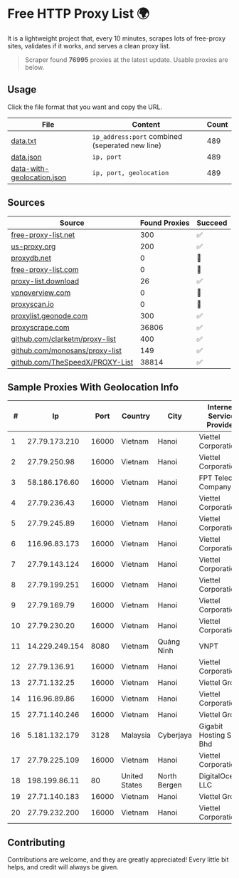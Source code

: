 
# Free HTTP Proxy List 🌍

It is a lightweight project that, every 10 minutes, scrapes lots of free-proxy sites, validates if it works, and serves a clean proxy list.


> Scraper found **76995** proxies at the latest update. Usable proxies are below.

## Usage

Click the file format that you want and copy the URL.


|File|Content|Count|
|----|-------|-----|
|[data.txt](https://raw.githubusercontent.com/themiralay/Proxy-List-World/master/data.txt)|`ip_address:port` combined (seperated new line)|489|
|[data.json](https://raw.githubusercontent.com/themiralay/Proxy-List-World/master/data.json)|`ip, port`|489|
|[data-with-geolocation.json](https://raw.githubusercontent.com/themiralay/Proxy-List-World/master/data-with-geolocation.json)|`ip, port, geolocation`|489|

## Sources

|Source|Found Proxies|Succeed|
|------|-------------|-------|
|[free-proxy-list.net](https://free-proxy-list.net)|300|✅|
|[us-proxy.org](https://www.us-proxy.org)|200|✅|
|[proxydb.net](http://proxydb.net)|0|🚫|
|[free-proxy-list.com](https://free-proxy-list.com/?page=&port=&type%5B%5D=http&type%5B%5D=https&up_time=0&search=Search)|0|🚫|
|[proxy-list.download](https://www.proxy-list.download/HTTP)|26|✅|
|[vpnoverview.com](https://vpnoverview.com/privacy/anonymous-browsing/free-proxy-servers)|0|🚫|
|[proxyscan.io](https://www.proxyscan.io)|0|🚫|
|[proxylist.geonode.com](https://proxylist.geonode.com/api/proxy-list?limit=300&page=1&sort_by=lastChecked&sort_type=desc&protocols=http,https)|300|✅|
|[proxyscrape.com](https://api.proxyscrape.com/v2/?request=displayproxies&protocol=http&timeout=10000&country=all&ssl=all&anonymity=all)|36806|✅|
|[github.com/clarketm/proxy-list](https://raw.githubusercontent.com/clarketm/proxy-list/master/proxy-list-raw.txt)|400|✅|
|[github.com/monosans/proxy-list](https://raw.githubusercontent.com/monosans/proxy-list/main/proxies/http.txt)|149|✅|
|[github.com/TheSpeedX/PROXY-List](https://raw.githubusercontent.com/TheSpeedX/PROXY-List/master/http.txt)|38814|✅|


## Sample Proxies With Geolocation Info

|#|Ip|Port|Country|City|Internet Service Provider|
|-|--|----|-------|----|-------------------------|
|1|27.79.173.210|16000|Vietnam|Hanoi|Viettel Corporation|
|2|27.79.250.98|16000|Vietnam|Hanoi|Viettel Corporation|
|3|58.186.176.60|16000|Vietnam|Hanoi|FPT Telecom Company|
|4|27.79.236.43|16000|Vietnam|Hanoi|Viettel Corporation|
|5|27.79.245.89|16000|Vietnam|Hanoi|Viettel Corporation|
|6|116.96.83.173|16000|Vietnam|Hanoi|Viettel Corporation|
|7|27.79.143.124|16000|Vietnam|Hanoi|Viettel Corporation|
|8|27.79.199.251|16000|Vietnam|Hanoi|Viettel Corporation|
|9|27.79.169.79|16000|Vietnam|Hanoi|Viettel Corporation|
|10|27.79.230.20|16000|Vietnam|Hanoi|Viettel Corporation|
|11|14.229.249.154|8080|Vietnam|Quảng Ninh|VNPT|
|12|27.79.136.91|16000|Vietnam|Hanoi|Viettel Corporation|
|13|27.71.132.25|16000|Vietnam|Hanoi|Viettel Group|
|14|116.96.89.86|16000|Vietnam|Hanoi|Viettel Corporation|
|15|27.71.140.246|16000|Vietnam|Hanoi|Viettel Group|
|16|5.181.132.179|3128|Malaysia|Cyberjaya|Gigabit Hosting Sdn Bhd|
|17|27.79.225.109|16000|Vietnam|Hanoi|Viettel Corporation|
|18|198.199.86.11|80|United States|North Bergen|DigitalOcean, LLC|
|19|27.71.140.183|16000|Vietnam|Hanoi|Viettel Group|
|20|27.79.232.200|16000|Vietnam|Hanoi|Viettel Corporation|



## Contributing

Contributions are welcome, and they are greatly appreciated! Every
little bit helps, and credit will always be given.

